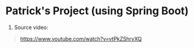 # Patrick's Project (using Spring Boot)

1. Source video:

> https://www.youtube.com/watch?v=vtPkZShrvXQ
